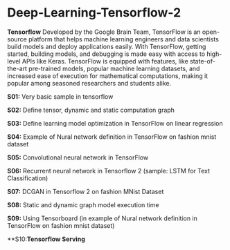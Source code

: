 # Deep-Learning-Tensorflow-2

**Tensorflow**
Developed by the Google Brain Team, TensorFlow is an open-source platform that helps machine learning engineers and data scientists build models and deploy applications easily. With TensorFlow, getting started, building models, and debugging is made easy with access to high-level APIs like Keras. TensorFlow is equipped with features, like state-of-the-art pre-trained models, popular machine learning datasets, and increased ease of execution for mathematical computations, making it popular among seasoned researchers and students alike.


**S01:** Very basic sample in tensorflow

**S02:** Define tensor, dynamic and static computation graph

**S03:** Define learning model optimization in TensorFlow on linear regression

**S04:** Example of Nural network definition in TensorFlow on fashion mnist dataset

**S05:** Convolutional neural network in TensorFlow

**S06:** Recurrent neural network in Tensorflow 2 (sample: LSTM for Text Classification)

**S07:** DCGAN in Tensorflow 2 on fashion MNist Dataset

**S08:** Static and dynamic graph model execution time 

**S09:**  Using Tensorboard (in example of Nural network definition in TensorFlow on fashion mnist dataset)

**S10:**Tensorflow Serving**